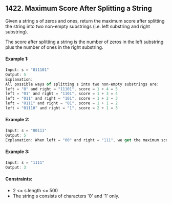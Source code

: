 ## 1422. Maximum Score After Splitting a String

Given a string s of zeros and ones, return the maximum score after splitting the string into two non-empty substrings (i.e. left substring and right substring).

The score after splitting a string is the number of zeros in the left substring plus the number of ones in the right substring.


#### Example 1:
```js
Input: s = "011101"
Output: 5 
Explanation: 
All possible ways of splitting s into two non-empty substrings are:
left = "0" and right = "11101", score = 1 + 4 = 5 
left = "01" and right = "1101", score = 1 + 3 = 4 
left = "011" and right = "101", score = 1 + 2 = 3 
left = "0111" and right = "01", score = 1 + 1 = 2 
left = "01110" and right = "1", score = 2 + 1 = 3
```

#### Example 2:
```js
Input: s = "00111"
Output: 5
Explanation: When left = "00" and right = "111", we get the maximum score = 2 + 3 = 5
```

#### Example 3:
```js
Input: s = "1111"
Output: 3
```

#### Constraints:
- 2 <= s.length <= 500
- The string s consists of characters '0' and '1' only.